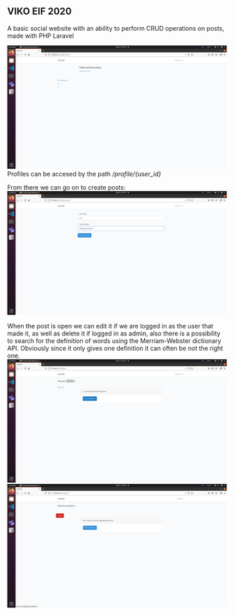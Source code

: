 ## VIKO EIF 2020

A basic social website with an ability to perform CRUD operations on posts, made with PHP Laravel

![profile](https://raw.githubusercontent.com/LiudasBu/socialWebsite/master/Screens/Screenshot%20from%202020-11-09%2008-15-10.png)
Profiles can be accesed by the path */profile/{user_id}*


From there we can go on to create posts:
![post](https://raw.githubusercontent.com/LiudasBu/socialWebsite/master/Screens/Screenshot%20from%202020-11-09%2008-15-20.png)


When the post is open we can edit it if we are logged in as the user that made it, as well as delete it if logged in as admin, also there is a possibility to search for the definition of words using the Merriam-Webster dictionary API. Obviously since it only gives one definition it can often be not the right one.
![post](https://raw.githubusercontent.com/LiudasBu/socialWebsite/master/Screens/Screenshot%20from%202020-11-09%2008-15-35.png)
![post](https://raw.githubusercontent.com/LiudasBu/socialWebsite/master/Screens/Screenshot%20from%202020-11-09%2008-15-58.png)
